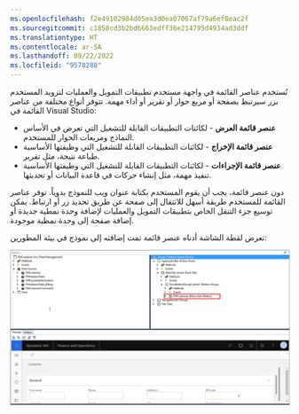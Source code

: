 ```yaml
---
ms.openlocfilehash: f2e49102984d05ea3d0ea07067af79a6ef8eac2f
ms.sourcegitcommit: c1858cd3b2bd6663edff36e214795d4934ad3ddf
ms.translationtype: HT
ms.contentlocale: ar-SA
ms.lasthandoff: 09/22/2022
ms.locfileid: "9578288"
---
```

تُستخدم عناصر القائمة في واجهة مستخدم تطبيقات التمويل والعمليات لتزويد المستخدم بزر سيرتبط بصفحة أو مربع حوار أو تقرير أو أداء مهمة. تتوفر أنواع مختلفة من عناصر القائمة في Visual Studio:

-   **عنصر قائمة العرض** - لكائنات التطبيقات القابلة للتشغيل التي تعرض في الأساس النماذج ومربعات الحوار للمستخدم.
-   **عنصر قائمة الإخراج** - لكائنات التطبيقات القابلة للتشغيل التي وظيفتها الأساسية طباعة نتيجة، مثل تقرير.
-   **عنصر قائمة الإجراءات** - لكائنات التطبيقات القابلة للتشغيل التي وظيفتها الأساسية تنفيذ مهمة، مثل إنشاء حركات في قاعدة البيانات أو تحديثها.

دون عنصر قائمة، يجب أن يقوم المستخدم بكتابة عنوان ويب للنموذج يدوياً. توفر عناصر القائمة للمستخدم طريقة أسهل للانتقال إلى صفحة عن طريق تحديد زر أو ارتباط. يمكن توسيع جزء التنقل الخاص بتطبيقات التمويل والعمليات لإضافة وحدة نمطية جديدة أو إضافة صفحة إلى وحدة نمطية موجودة. 

تعرض لقطة الشاشة أدناه عنصر قائمة تمت إضافته إلى نموذج في بيئة المطورين:

[![لقطة شاشة لعنصر قائمة تمت إضافته إلى نموذج في بيئة المطورين.](../media/menu-item.png)](../media/menu-item.png#lightbox)

